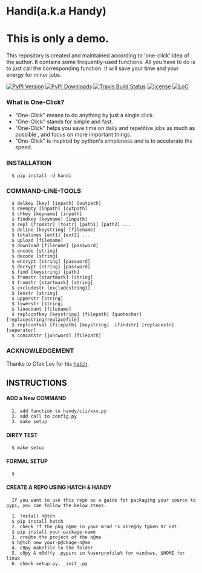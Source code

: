 # Handi(a.k.a Handy)
# This is only a demo.
This repository is created and maintained according to 'one-click' idea of the author. It contains some frequently-used functions.
All you have to do is to just call the corresponding function. It will save your time and your energy for minor jobs.

[![PyPI Version](https://img.shields.io/pypi/v/handi.svg)](https://pypi.python.org/pypi/handi)
[![PyPI Downloads](https://img.shields.io/pypi/dm/handi.svg)](https://pypi.python.org/pypi/handi)
[![Travis Build Status](https://img.shields.io/travis/gustavkkk/handy.svg)](https://travis-ci.org/gustavkkk/handy)
[![license](https://img.shields.io/github/license/gaojunying/license.svg)](https://github.com/gaojunying/license/blob/master/LICENSE)
[![LoC](https://tokei.rs/b1/github/gustavkkk/handy)](https://github.com/gustavkkk/handy)

### What is One-Click?

* "One-Click" means to do anything by just a single click.
* "One-Click" stands for simple and fast.
* "One-Click" helps you save time on daily and repetitive jobs as much as possible
, and focus on more important things.
* "One-Click" is inspired by python's simpleness and is to accelerate the speed.

### INSTALLATION
      
      $ pip install -U handi
   
### COMMAND-LINE-TOOLS
      $ delkey [key] [inpath] [outpath]
      $ rmempty [inpath] [outpath]
      $ chkey [keyname] [inpath]
      $ findkey [keyname] [inpath]
      $ repl [fromstr] [tostr] [path1] [path2] ...
      $ deline [keystring] [filename]
      $ totalines [ext1] [ext2] ...                     
      $ upload [filename]
      $ download [filename] [password]
      $ encode [string] 
      $ decode [string] 
      $ encrypt [string] [password] 
      $ decrypt [string] [password] 
      $ find [keystring] [path]                    
      $ fromstr [startmark] [string]                    
      $ fromstr [startmark] [string]                    
      $ excludestr [excludestring1]                       
      $ lenstr [string]                       
      $ upperstr [string]                     
      $ lowerstr [string]                     
      $ linecount [filename]
      $ replconfkey [keystring] [filepath] [quotechar] [replacestring/replacefile]                     
      $ replconfval [filepath] [keystring]  [findstr] [replacestr] [seperator]                         
      $ concatstr [juncword] [filepath]

### ACKNOWLEDGEMENT

   Thanks to Ofek Lev for his [hatch](https://github.com/ofek/hatch).

## INSTRUCTIONS
#### ADD a New COMMAND
      1. add function to handy/cli/xxx.py
      2. add call to config.py
      3. make setup
#### DIRTY TEST
      $ make setup
#### FORMAL SETUP
      $ 
#### CREATE A REPO USING HATCH & HANDY

      If you want to use this repo as a guide for packaging your source to pypi, you can follow the below steps.
      
      1. !nstall h@tch
      $ pip install hatch
      2. check !f the pkg n@me in your m!nd !s a1re@dy t@ken 0r n0t.
      $ pip install your-package-name
      3. cre@te the project of the n@me
      $ h@tch new your-p@ckage-n@me
      4. c0py makefile to the folder
      5. c0py & m0d!fy .pypirc in %userprofile% for windows, $HOME for linux
      6. check setup.py, _init_.py
